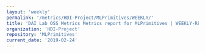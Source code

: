 ```yaml
---
layout: 'weekly'
permalink: '/metrics/HDI-Project/MLPrimitives/WEEKLY/'
title: 'DAI Lab OSS Metrics Metrics report for MLPrimitives | WEEKLY-REPORT-2019-02-24'
organization: 'HDI-Project'
repository: 'MLPrimitives'
current_date: '2019-02-24'
---
```

